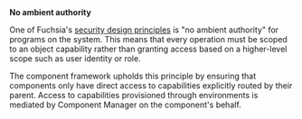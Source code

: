 <aside class="key-point">
  <b>No ambient authority</b>
  <p>One of Fuchsia's <a href="/docs/concepts/principles/secure.md">security
  design principles</a> is "no ambient authority" for programs on the system.
  This means that every operation must be scoped to an object capability rather
  than granting access based on a higher-level scope such as user identity or
  role.</p>

  <p>The component framework upholds this principle by ensuring that components
  only have direct access to capabilities explicitly routed by their parent.
  Access to capabilities provisioned through environments is mediated by
  Component Manager on the component's behalf.</p>
</aside>
